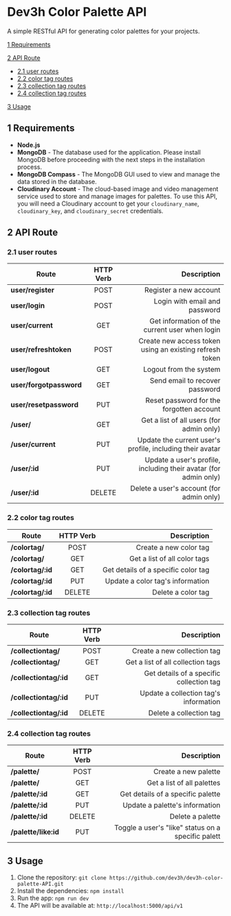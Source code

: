 # Dev3h Color Palette API

A simple RESTful API for generating color palettes for your projects.

[1 Requirements](#1-requirements)

[2 API Route](#2-api-route)

- [2.1 user routes](#21-user-routes)
- [2.2 color tag routes](#22-color-tag-routes)
- [2.3 collection tag routes](#23-collection-tag-routes)
- [2.4 collection tag routes](#24-collection-tag-routes)

[3 Usage](#2-usage)

## 1 Requirements

- **Node.js**
- **MongoDB** - The database used for the application. Please install MongoDB before proceeding with the next steps in the installation process.
- **MongoDB Compass** - The MongoDB GUI used to view and manage the data stored in the database.
- **Cloudinary Account** - The cloud-based image and video management service used to store and manage images for palettes. To use this API, you will need a Cloudinary account to get your `cloudinary_name`, `cloudinary_key`, and `cloudinary_secret` credentials.

## 2 API Route

### 2.1 user routes

| Route                   | HTTP Verb |                                                      Description |
| ----------------------- | :-------: | ---------------------------------------------------------------: |
| **user/register**       |   POST    |                                           Register a new account |
| **user/login**          |   POST    |                                    Login with email and password |
| **user/current**        |    GET    |                   Get information of the current user when login |
| **user/refreshtoken**   |   POST    |          Create new access token using an existing refresh token |
| **user/logout**         |    GET    |                                           Logout from the system |
| **user/forgotpassword** |    GET    |                                   Send email to recover password |
| **user/resetpassword**  |    PUT    |                         Reset password for the forgotten account |
| **/user/**              |    GET    |                         Get a list of all users (for admin only) |
| **/user/current**       |    PUT    |        Update the current user's profile, including their avatar |
| **/user/:id**           |    PUT    | Update a user's profile, including their avatar (for admin only) |
| **/user/:id**           |  DELETE   |                         Delete a user's account (for admin only) |

### 2.2 color tag routes

| Route             | HTTP Verb |                         Description |
| ----------------- | :-------: | ----------------------------------: |
| **/colortag/**    |   POST    |              Create a new color tag |
| **/colortag/**    |    GET    |        Get a list of all color tags |
| **/colortag/:id** |    GET    | Get details of a specific color tag |
| **/colortag/:id** |    PUT    |    Update a color tag's information |
| **/colortag/:id** |  DELETE   |                  Delete a color tag |

### 2.3 collection tag routes

| Route                  | HTTP Verb |                              Description |
| ---------------------- | :-------: | ---------------------------------------: |
| **/collectiontag/**    |   POST    |              Create a new collection tag |
| **/collectiontag/**    |    GET    |        Get a list of all collection tags |
| **/collectiontag/:id** |    GET    | Get details of a specific collection tag |
| **/collectiontag/:id** |    PUT    |    Update a collection tag's information |
| **/collectiontag/:id** |  DELETE   |                  Delete a collection tag |

### 2.4 collection tag routes

| Route                | HTTP Verb |                                        Description |
| -------------------- | :-------: | -------------------------------------------------: |
| **/palette/**        |   POST    |                               Create a new palette |
| **/palette/**        |    GET    |                         Get a list of all palettes |
| **/palette/:id**     |    GET    |                  Get details of a specific palette |
| **/palette/:id**     |    PUT    |                     Update a palette's information |
| **/palette/:id**     |  DELETE   |                                   Delete a palette |
| **/palette/like:id** |    PUT    | Toggle a user's "like" status on a specific palett |

## 3 Usage

1. Clone the repository: `git clone https://github.com/dev3h/dev3h-color-palette-API.git`
2. Install the dependencies: `npm install`
3. Run the app: `npm run dev`
4. The API will be available at: `http://localhost:5000/api/v1`
